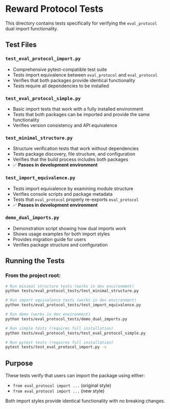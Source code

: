 # Reward Protocol Tests

This directory contains tests specifically for verifying the `eval_protocol` dual import functionality.

## Test Files

### `test_eval_protocol_import.py`
- Comprehensive pytest-compatible test suite
- Tests import equivalence between `eval_protocol` and `eval_protocol`
- Verifies that both packages provide identical functionality
- Tests require all dependencies to be installed

### `test_eval_protocol_simple.py`
- Basic import tests that work with a fully installed environment
- Tests that both packages can be imported and provide the same functionality
- Verifies version consistency and API equivalence

### `test_minimal_structure.py`
- Structure verification tests that work without dependencies
- Tests package discovery, file structure, and configuration
- Verifies that the build process includes both packages
- ✅ **Passes in development environment**

### `test_import_equivalence.py`
- Tests import equivalence by examining module structure
- Verifies console scripts and package metadata
- Tests that `eval_protocol` properly re-exports `eval_protocol`
- ✅ **Passes in development environment**

### `demo_dual_imports.py`
- Demonstration script showing how dual imports work
- Shows usage examples for both import styles
- Provides migration guide for users
- Verifies package structure and configuration

## Running the Tests

### From the project root:
```bash
# Run minimal structure tests (works in dev environment)
python tests/eval_protocol_tests/test_minimal_structure.py

# Run import equivalence tests (works in dev environment)
python tests/eval_protocol_tests/test_import_equivalence.py

# Run demo (works in dev environment)
python tests/eval_protocol_tests/demo_dual_imports.py

# Run simple tests (requires full installation)
python tests/eval_protocol_tests/test_eval_protocol_simple.py

# Run pytest tests (requires full installation)
pytest tests/test_eval_protocol_import.py -v
```

## Purpose

These tests verify that users can import the package using either:
- `from eval_protocol import ...` (original style)
- `from eval_protocol import ...` (new style)

Both import styles provide identical functionality with no breaking changes. 